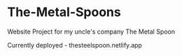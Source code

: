 # The-Metal-Spoons

Website Project for my uncle's company The Metal Spoon

Currently deployed - thesteelspoon.netlify.app 
